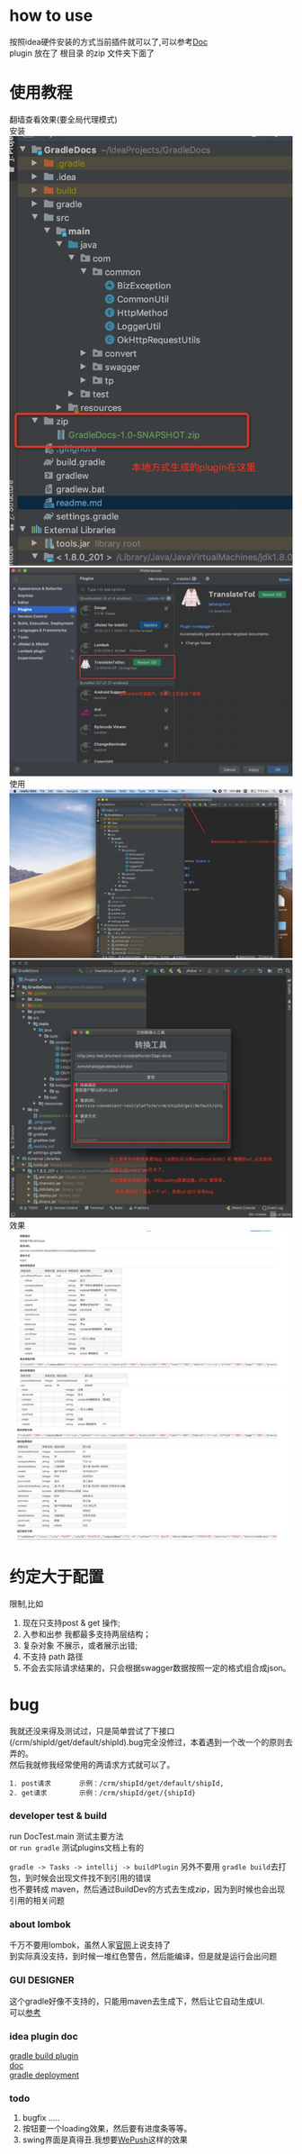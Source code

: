 # how to use  
按照idea硬件安装的方式当前插件就可以了,可以参考[Doc](https://www.jetbrains.com/help/idea/managing-plugins.html)  
plugin 放在了 根目录 的zip 文件夹下面了

# 使用教程 
翻墙查看效果(要全局代理模式)  
安装  
![安装教程1](resultPng/install1.png)  
![安装教程2](resultPng/install2.png)  
使用  
![使用教程1](resultPng/use1.png)  
![使用教程2](resultPng/use2.png)  
效果  
![结果1](resultPng/result1.png)  
![结果2](resultPng/result2.png)  

# 约定大于配置
限制,比如  
1. 现在只支持post & get 操作;  
2. 入参和出参 我都最多支持两层结构；  
3. 复杂对象 不展示，或者展示出错;  
4. 不支持 path 路径  
5. 不会去实际请求结果的，只会根据swagger数据按照一定的格式组合成json。

# bug 
我就还没来得及测试过，只是简单尝试了下接口(/crm/shipId/get/default/shipId).bug完全没修过，本着遇到一个改一个的原则去弄的。    
然后我就修我经常使用的两请求方式就可以了。
```
1. post请求       示例：/crm/shipId/get/default/shipId,
2. get请求        示例：/crm/shipId/get/{shipId}
```

### developer test & build
run DocTest.main        测试主要方法  
or ```run gradle```     测试plugins文档上有的   

```gradle -> Tasks -> intellij -> buildPlugin```
另外不要用 ```gradle build```去打包，到时候会出现文件找不到引用的错误  
也不要转成 maven，然后通过BuildDev的方式去生成zip，因为到时候也会出现引用的相关问题  

### about lombok  
千万不要用lombok，虽然人家[官网](https://plugins.gradle.org/plugin/io.freefair.lombok )上说支持了  
到实际真没支持，到时候一堆红色警告，然后能编译，但是就是运行会出问题 
  
### GUI DESIGNER   
这个gradle好像不支持的，只能用maven去生成下，然后让它自动生成UI.  
可以[参考](https://www.iteye.com/blog/panyongzheng-1897722)  

### idea plugin doc  
[gradle build plugin](https://www.cnblogs.com/hama1993/p/12034514.html)  
[doc](https://www.jetbrains.org/intellij/sdk/docs/tutorials/build_system/gradle_guide.html)  
[gradle deployment](https://www.jetbrains.org/intellij/sdk/docs/tutorials/build_system/deployment.html)  

### todo  
1. bugfix .....  
2. 按钮要一个loading效果，然后要有进度条等等。  
3. swing界面是真得丑.我想要[WePush](https://github.com/rememberber/WePush)这样的效果  
